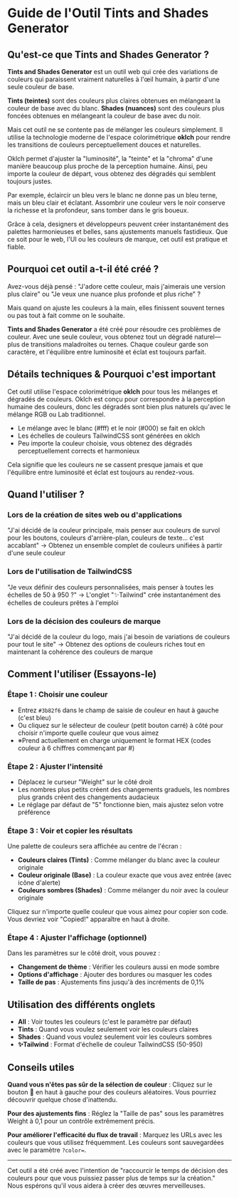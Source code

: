 # Guide de l'Outil Tints and Shades Generator

## Qu'est-ce que Tints and Shades Generator ?

**Tints and Shades Generator** est un outil web qui crée des variations de couleurs qui paraissent vraiment naturelles à l'œil humain, à partir d'une seule couleur de base.

**Tints (teintes)** sont des couleurs plus claires obtenues en mélangeant la couleur de base avec du blanc. **Shades (nuances)** sont des couleurs plus foncées obtenues en mélangeant la couleur de base avec du noir.

Mais cet outil ne se contente pas de mélanger les couleurs simplement. Il utilise la technologie moderne de l'espace colorimétrique **oklch** pour rendre les transitions de couleurs perceptuellement douces et naturelles.

Oklch permet d'ajuster la "luminosité", la "teinte" et la "chroma" d'une manière beaucoup plus proche de la perception humaine. Ainsi, peu importe la couleur de départ, vous obtenez des dégradés qui semblent toujours justes.

Par exemple, éclaircir un bleu vers le blanc ne donne pas un bleu terne, mais un bleu clair et éclatant. Assombrir une couleur vers le noir conserve la richesse et la profondeur, sans tomber dans le gris boueux.

Grâce à cela, designers et développeurs peuvent créer instantanément des palettes harmonieuses et belles, sans ajustements manuels fastidieux. Que ce soit pour le web, l'UI ou les couleurs de marque, cet outil est pratique et fiable.

## Pourquoi cet outil a-t-il été créé ?

Avez-vous déjà pensé : "J'adore cette couleur, mais j'aimerais une version plus claire" ou "Je veux une nuance plus profonde et plus riche" ?

Mais quand on ajuste les couleurs à la main, elles finissent souvent ternes ou pas tout à fait comme on le souhaite.

**Tints and Shades Generator** a été créé pour résoudre ces problèmes de couleur. Avec une seule couleur, vous obtenez tout un dégradé naturel—plus de transitions maladroites ou ternes. Chaque couleur garde son caractère, et l'équilibre entre luminosité et éclat est toujours parfait.

## Détails techniques & Pourquoi c'est important

Cet outil utilise l'espace colorimétrique **oklch** pour tous les mélanges et dégradés de couleurs.
Oklch est conçu pour correspondre à la perception humaine des couleurs, donc les dégradés sont bien plus naturels qu'avec le mélange RGB ou Lab traditionnel.

- Le mélange avec le blanc (#fff) et le noir (#000) se fait en oklch
- Les échelles de couleurs TailwindCSS sont générées en oklch
- Peu importe la couleur choisie, vous obtenez des dégradés perceptuellement corrects et harmonieux

Cela signifie que les couleurs ne se cassent presque jamais et que l'équilibre entre luminosité et éclat est toujours au rendez-vous.

## Quand l'utiliser ?

### Lors de la création de sites web ou d'applications

"J'ai décidé de la couleur principale, mais penser aux couleurs de survol pour les boutons, couleurs d'arrière-plan, couleurs de texte... c'est accablant"
→ Obtenez un ensemble complet de couleurs unifiées à partir d'une seule couleur

### Lors de l'utilisation de TailwindCSS

"Je veux définir des couleurs personnalisées, mais penser à toutes les échelles de 50 à 950 ?"
→ L'onglet "✨Tailwind" crée instantanément des échelles de couleurs prêtes à l'emploi

### Lors de la décision des couleurs de marque

"J'ai décidé de la couleur du logo, mais j'ai besoin de variations de couleurs pour tout le site"
→ Obtenez des options de couleurs riches tout en maintenant la cohérence des couleurs de marque

## Comment l'utiliser (Essayons-le)

### Étape 1 : Choisir une couleur

- Entrez `#3b82f6` dans le champ de saisie de couleur en haut à gauche (c'est bleu)
- Ou cliquez sur le sélecteur de couleur (petit bouton carré) à côté pour choisir n'importe quelle couleur que vous aimez
- ※Prend actuellement en charge uniquement le format HEX (codes couleur à 6 chiffres commençant par #)

### Étape 2 : Ajuster l'intensité

- Déplacez le curseur "Weight" sur le côté droit
- Les nombres plus petits créent des changements graduels, les nombres plus grands créent des changements audacieux
- Le réglage par défaut de "5" fonctionne bien, mais ajustez selon votre préférence

### Étape 3 : Voir et copier les résultats

Une palette de couleurs sera affichée au centre de l'écran :

- **Couleurs claires (Tints)** : Comme mélanger du blanc avec la couleur originale
- **Couleur originale (Base)** : La couleur exacte que vous avez entrée (avec icône d'alerte)
- **Couleurs sombres (Shades)** : Comme mélanger du noir avec la couleur originale

Cliquez sur n'importe quelle couleur que vous aimez pour copier son code. Vous devriez voir "Copied!" apparaître en haut à droite.

### Étape 4 : Ajuster l'affichage (optionnel)

Dans les paramètres sur le côté droit, vous pouvez :

- **Changement de thème** : Vérifier les couleurs aussi en mode sombre
- **Options d'affichage** : Ajouter des bordures ou masquer les codes
- **Taille de pas** : Ajustements fins jusqu'à des incréments de 0,1%

## Utilisation des différents onglets

- **All** : Voir toutes les couleurs (c'est le paramètre par défaut)
- **Tints** : Quand vous voulez seulement voir les couleurs claires
- **Shades** : Quand vous voulez seulement voir les couleurs sombres
- **✨Tailwind** : Format d'échelle de couleur TailwindCSS (50-950)

## Conseils utiles

**Quand vous n'êtes pas sûr de la sélection de couleur** : Cliquez sur le bouton 🔄 en haut à gauche pour des couleurs aléatoires. Vous pourriez découvrir quelque chose d'inattendu.

**Pour des ajustements fins** : Réglez la "Taille de pas" sous les paramètres Weight à 0,1 pour un contrôle extrêmement précis.

**Pour améliorer l'efficacité du flux de travail** : Marquez les URLs avec les couleurs que vous utilisez fréquemment. Les couleurs sont sauvegardées avec le paramètre `?color=`.

---

Cet outil a été créé avec l'intention de "raccourcir le temps de décision des couleurs pour que vous puissiez passer plus de temps sur la création." Nous espérons qu'il vous aidera à créer des œuvres merveilleuses.
